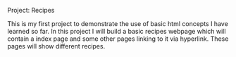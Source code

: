 Project: Recipes

This is my first project to demonstrate the use of basic html concepts I have learned so far. In this project I will build a basic recipes webpage which will contain a index page and some other pages linking to it via hyperlink. These pages will show different recipes.